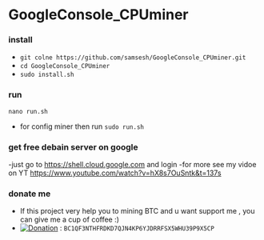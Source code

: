# GoogleConsole_CPUminer
### install 
- ```git colne https://github.com/samsesh/GoogleConsole_CPUminer.git```
- ```cd GoogleConsole_CPUminer```
- ```sudo install.sh```
### run
```nano run.sh```
- for config miner then run ```sudo run.sh```
### get free debain server on google 
-just go to https://shell.cloud.google.com and login
-for more see my vidoe on YT https://www.youtube.com/watch?v=hX8s7OuSntk&t=137s
### donate me 
- If this project very help you to mining BTC  and u want support me , you can give me a cup of coffee :)
- [![Donation](https://img.shields.io/badge/BITCOIN-donate-yellow.svg)](bitcoin:BC1QF3NTHFRDKD7QJN4KP6YJDRRFSX5WHU39P9X5CP) : ```BC1QF3NTHFRDKD7QJN4KP6YJDRRFSX5WHU39P9X5CP```
